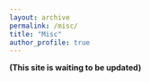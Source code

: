 ```yaml
---
layout: archive
permalink: /misc/
title: "Misc"
author_profile: true
---
```



**(This site is waiting to be updated)**


